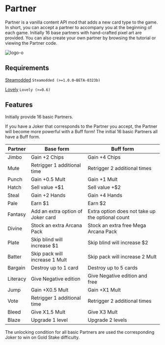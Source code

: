 # Partner
Partner is a vanilla content API mod that adds a new card type to the game. In short, you can accept a partner to accompany you at the beginning of each game. Initially 16 base partners with hand-crafted pixel art are provided. You can also create your own partner by browsing the tutorial or viewing the Partner code.

![logo-o](https://github.com/user-attachments/assets/ab06cfd7-918a-40fd-9ed0-17af7b5b9929)

## Requirements
[Steamodded](https://github.com/Steamodded/smods) `Steamodded (>=1.0.0~BETA-0323b)`

[Lovely](https://github.com/ethangreen-dev/lovely-injector) `Lovely (>=0.6)`

## Features
Initially provide 16 basic Partners.

If you have a Joker that corresponds to the Partner you accept, the Partner will become more powerful with a Buff form! The initial 16 basic Partners all have a Buff form.

| Partner  | Base form                          | Buff form                                        |
|----------|------------------------------------|--------------------------------------------------|
| Jimbo    | Gain +2 Chips                      | Gain +4 Chips                                    |
| Mute     | Retrigger 1 additional time        | Retrigger 2 additional times                     |
| Punch    | Gain +0.5 Mult                     | Gain +1 Mult                                     |
| Hatch    | Sell value +$1                     | Sell value +$2                                   |
| Steal    | Gain +2 Hands                      | Gain +4 Hands                                    |
| Pale     | Earn $1                            | Earn $2                                          |
| Fantasy  | Add an extra option of Joker card  | Extra option does not take up the optional count |
| Divine   | Stock an extra Arcana Pack         | Stock an extra free Mega Arcana Pack             |
| Plate    | Skip blind will increase $1        | Skip blind will increase $2                      |
| Batter   | Skip pack will increase 1 Mult     | Skip pack will increase 2 Mult                   |
| Bargain  | Destroy up to 1 card               | Destroy up to 5 cards                            |
| Literacy | Give Negative edition              | Give Negative edition and free                   |
| Jump     | Gain +X0.5 Mult                    | Gain +X1 Mult                                    |
| Vote     | Retrigger 1 additional time        | Retrigger 2 additional times                     |
| Bleed    | Give X1.5 Mult                     | Give X3 Mult                                     |
| Blaze    | Upgrade 1 level                    | Upgrade 2 levels                                 |

The unlocking condition for all basic Partners are used the corresponding Joker to win on Gold Stake difficulty.
